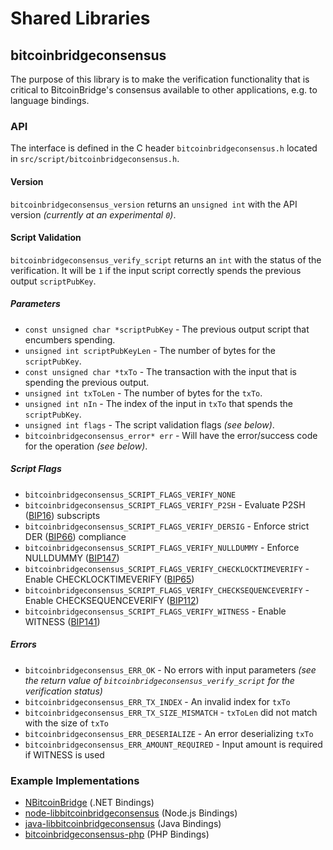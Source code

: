 Shared Libraries
================

## bitcoinbridgeconsensus

The purpose of this library is to make the verification functionality that is critical to BitcoinBridge's consensus available to other applications, e.g. to language bindings.

### API

The interface is defined in the C header `bitcoinbridgeconsensus.h` located in  `src/script/bitcoinbridgeconsensus.h`.

#### Version

`bitcoinbridgeconsensus_version` returns an `unsigned int` with the API version *(currently at an experimental `0`)*.

#### Script Validation

`bitcoinbridgeconsensus_verify_script` returns an `int` with the status of the verification. It will be `1` if the input script correctly spends the previous output `scriptPubKey`.

##### Parameters
- `const unsigned char *scriptPubKey` - The previous output script that encumbers spending.
- `unsigned int scriptPubKeyLen` - The number of bytes for the `scriptPubKey`.
- `const unsigned char *txTo` - The transaction with the input that is spending the previous output.
- `unsigned int txToLen` - The number of bytes for the `txTo`.
- `unsigned int nIn` - The index of the input in `txTo` that spends the `scriptPubKey`.
- `unsigned int flags` - The script validation flags *(see below)*.
- `bitcoinbridgeconsensus_error* err` - Will have the error/success code for the operation *(see below)*.

##### Script Flags
- `bitcoinbridgeconsensus_SCRIPT_FLAGS_VERIFY_NONE`
- `bitcoinbridgeconsensus_SCRIPT_FLAGS_VERIFY_P2SH` - Evaluate P2SH ([BIP16](https://github.com/bitcoinbridge/bips/blob/master/bip-0016.mediawiki)) subscripts
- `bitcoinbridgeconsensus_SCRIPT_FLAGS_VERIFY_DERSIG` - Enforce strict DER ([BIP66](https://github.com/bitcoinbridge/bips/blob/master/bip-0066.mediawiki)) compliance
- `bitcoinbridgeconsensus_SCRIPT_FLAGS_VERIFY_NULLDUMMY` - Enforce NULLDUMMY ([BIP147](https://github.com/bitcoinbridge/bips/blob/master/bip-0147.mediawiki))
- `bitcoinbridgeconsensus_SCRIPT_FLAGS_VERIFY_CHECKLOCKTIMEVERIFY` - Enable CHECKLOCKTIMEVERIFY ([BIP65](https://github.com/bitcoinbridge/bips/blob/master/bip-0065.mediawiki))
- `bitcoinbridgeconsensus_SCRIPT_FLAGS_VERIFY_CHECKSEQUENCEVERIFY` - Enable CHECKSEQUENCEVERIFY ([BIP112](https://github.com/bitcoinbridge/bips/blob/master/bip-0112.mediawiki))
- `bitcoinbridgeconsensus_SCRIPT_FLAGS_VERIFY_WITNESS` - Enable WITNESS ([BIP141](https://github.com/bitcoinbridge/bips/blob/master/bip-0141.mediawiki))

##### Errors
- `bitcoinbridgeconsensus_ERR_OK` - No errors with input parameters *(see the return value of `bitcoinbridgeconsensus_verify_script` for the verification status)*
- `bitcoinbridgeconsensus_ERR_TX_INDEX` - An invalid index for `txTo`
- `bitcoinbridgeconsensus_ERR_TX_SIZE_MISMATCH` - `txToLen` did not match with the size of `txTo`
- `bitcoinbridgeconsensus_ERR_DESERIALIZE` - An error deserializing `txTo`
- `bitcoinbridgeconsensus_ERR_AMOUNT_REQUIRED` - Input amount is required if WITNESS is used

### Example Implementations
- [NBitcoinBridge](https://github.com/NicolasDorier/NBitcoinBridge/blob/master/NBitcoinBridge/Script.cs#L814) (.NET Bindings)
- [node-libbitcoinbridgeconsensus](https://github.com/bitpay/node-libbitcoinbridgeconsensus) (Node.js Bindings)
- [java-libbitcoinbridgeconsensus](https://github.com/dexX7/java-libbitcoinbridgeconsensus) (Java Bindings)
- [bitcoinbridgeconsensus-php](https://github.com/Bit-Wasp/bitcoinbridgeconsensus-php) (PHP Bindings)
